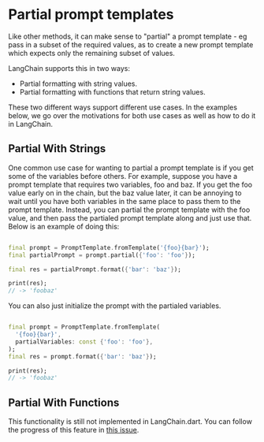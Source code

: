 # Partial prompt templates

Like other methods, it can make sense to "partial" a prompt template - eg pass
in a subset of the required values, as to create a new prompt template which
expects only the remaining subset of values.

LangChain supports this in two ways:

- Partial formatting with string values.
- Partial formatting with functions that return string values.

These two different ways support different use cases. In the examples below, we
go over the motivations for both use cases as well as how to do it in LangChain.

## Partial With Strings

One common use case for wanting to partial a prompt template is if you get some
of the variables before others. For example, suppose you have a prompt template
that requires two variables, foo and baz. If you get the foo value early on in
the chain, but the baz value later, it can be annoying to wait until you have
both variables in the same place to pass them to the prompt template. Instead,
you can partial the prompt template with the foo value, and then pass the
partialed prompt template along and just use that. Below is an example of doing
this:

```dart

final prompt = PromptTemplate.fromTemplate('{foo}{bar}');
final partialPrompt = prompt.partial({'foo': 'foo'});

final res = partialPrompt.format({'bar': 'baz'});

print(res);
// -> 'foobaz'
```

You can also just initialize the prompt with the partialed variables.

```dart

final prompt = PromptTemplate.fromTemplate(
  '{foo}{bar}',
  partialVariables: const {'foo': 'foo'},
);
final res = prompt.format({'bar': 'baz'});

print(res);
// -> 'foobaz'
```

## Partial With Functions

This functionality is still not implemented in LangChain.dart.
You can follow the progress of this feature
in [this issue](https://github.com/davidmigloz/langchain_dart/issues/51).
